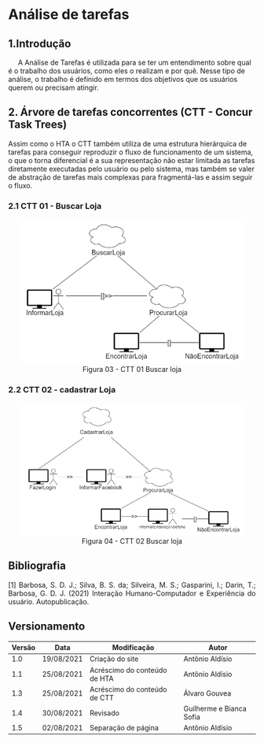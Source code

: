 # Análise de tarefas

## 1.Introdução
<p style="text-indent: 20px; align = "justify">
A Análise de Tarefas é utilizada para se ter um entendimento sobre qual é o trabalho dos usuários, como eles o realizam e por quê. Nesse tipo de análise, o trabalho é definido em termos dos objetivos que os usuários querem ou precisam atingir.
</p>


## 2. Árvore de tarefas concorrentes (CTT - Concur Task Trees) 
<p stryle="text-indent: 20px; align="justify">
Assim como o HTA o CTT também utiliza de uma estrutura hierárquica de tarefas 
para conseguir reproduzir o fluxo de funcionamento de um sistema, o que o torna
diferencial é a sua representação não estar limitada as tarefas diretamente
executadas pelo usuário ou pelo sistema, mas também se valer de abstração de
tarefas mais complexas para fragmentá-las e assim seguir o fluxo.
</p>

### 2.1 CTT 01 - Buscar Loja
<center>

<img width="450px" src="../../assets/imgs/CTT01.png" alt="CTT01">
<figcaption>Figura 03 - CTT 01 Buscar loja </figcaption>
  
</center>

### 2.2 CTT 02 - cadastrar Loja
<center>

<img width="450px" src="../../assets/imgs/CTT02.png" alt="CTT02">
<figcaption>Figura 04 - CTT 02 Buscar loja </figcaption>
  
</center>

## Bibliografia <a id="Bibliografia"></a>
<p align = "justify"> [1] Barbosa, S. D. J.; Silva, B. S. da; Silveira, M. S.; Gasparini, I.; Darin, T.; Barbosa, G. D. J. (2021) Interação Humano-Computador e Experiência do usuário. Autopublicação. </p>


## Versionamento

<center>

| Versão | Data | Modificação | Autor |
|--|--|--|--|
| 1.0 | 19/08/2021 | Criação do site | Antônio Aldísio |
| 1.1 | 25/08/2021 | Acréscimo do conteúdo de HTA | Antônio Aldísio |
| 1.3 | 25/08/2021 | Acréscimo do conteúdo de CTT | Álvaro  Gouvea |
| 1.4 | 30/08/2021 | Revisado | Guilherme e Bianca Sofia |
| 1.5 | 02/08/2021 | Separação de página | Antônio Aldísio |

</center>
